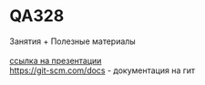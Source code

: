 # QA328
Занятия + Полезные материалы <br><br>
<a href="https://drive.google.com/drive/folders/1Q5zTiHJw7rAl2jL5ys3oqrmVlT7uq9Ec?usp=drive_link"> ссылка на презентации </a><br>
https://git-scm.com/docs - документация на гит


